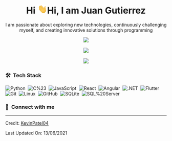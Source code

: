<h1 align="center">Hi <img src="https://raw.githubusercontent.com/KevinPatel04/KevinPatel04/master/Hi.gif" width="30px">Hi, I am Juan Gutierrez </h1>

<p align="center" width="150px">I am passionate about exploring new technologies, continuously challenging myself, and creating innovative solutions through programming</p>

<p align="center"><img src="https://github-readme-stats.vercel.app/api/top-langs/?username=KevinPatel04&layout=compact&hide=TSQL&theme=chartreuse-dark"></p>
<p align="center" ><img src="https://github-readme-stats.vercel.app/api?username=KevinPatel04&count_private=true&show_icons=true&&theme=chartreuse-dark&include_all_commits=true" width="400"></p> 
<p align="center" ><img src="https://github-readme-streak-stats.herokuapp.com?user=KevinPatel04&theme=chartreuse-dark"></p>

### 🛠 &nbsp;Tech Stack

![Python](https://img.shields.io/badge/-Python-05122A?style=flat&logo=python)&nbsp;
![C%23](https://img.shields.io/badge/-C%23-05122A?style=flat&logo=c-sharp&logoColor=239120)&nbsp;
![JavaScript](https://img.shields.io/badge/-JavaScript-05122A?style=flat&logo=javascript&logoColor=F7DF1E)&nbsp;
![React](https://img.shields.io/badge/-React-05122A?style=flat&logo=react&logoColor=61DAFB)&nbsp;
![Angular](https://img.shields.io/badge/-Angular-05122A?style=flat&logo=angular&logoColor=DD0031)&nbsp;
![.NET](https://img.shields.io/badge/-.NET-05122A?style=flat&logo=.net&logoColor=512BD4)&nbsp;
![Flutter](https://img.shields.io/badge/-Flutter-05122A?style=flat&logo=flutter&logoColor=02569B)&nbsp;
![Git](https://img.shields.io/badge/-Git-05122A?style=flat&logo=git&logoColor=F05032)&nbsp;
![Linux](https://img.shields.io/badge/-Linux-05122A?style=flat&logo=linux&logoColor=FCC624)&nbsp;
![GitHub](https://img.shields.io/badge/-GitHub-05122A?style=flat&logo=github&logoColor=181717)&nbsp;
![SQLite](https://img.shields.io/badge/-SQLite-05122A?style=flat&logo=sqlite&logoColor=003B57)&nbsp;
![SQL%20Server](https://img.shields.io/badge/-SQL%20Server-05122A?style=flat&logo=microsoft-sql-server&logoColor=CC2927)


### :link: &nbsp;Connect with me

<p align="center">
</p>

---
Credit: [KevinPatel04](https://github.com/KevinPatel04)

Last Updated On: 13/06/2021
